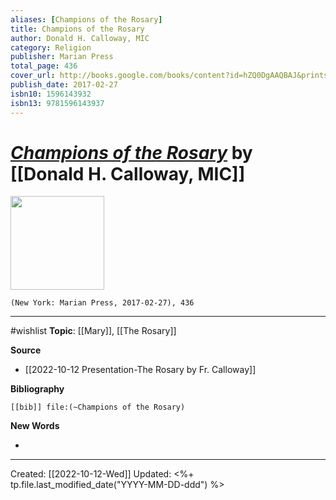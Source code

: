 ```yaml
---
aliases: [Champions of the Rosary]
title: Champions of the Rosary
author: Donald H. Calloway, MIC
category: Religion
publisher: Marian Press
total_page: 436
cover_url: http://books.google.com/books/content?id=hZQ0DgAAQBAJ&printsec=frontcover&img=1&zoom=1&edge=curl&source=gbs_api
publish_date: 2017-02-27
isbn10: 1596143932
isbn13: 9781596143937
---
```

# *[Champions of the Rosary]()* by [[Donald H. Calloway, MIC]]

<img src="http://books.google.com/books/content?id=hZQ0DgAAQBAJ&printsec=frontcover&img=1&zoom=1&edge=curl&source=gbs_api" width=150>

`(New York: Marian Press, 2017-02-27), 436`



--- 
#wishlist
**Topic**: [[Mary]], [[The Rosary]]

**Source**
- [[2022-10-12 Presentation-The Rosary by Fr. Calloway]]


**Bibliography**

```query
[[bib]] file:(~Champions of the Rosary)
```
 

**New Words**

- 

---
Created: [[2022-10-12-Wed]]
Updated: <%+ tp.file.last_modified_date("YYYY-MM-DD-ddd") %>
